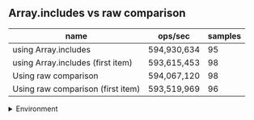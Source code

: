 ## Array.includes vs raw comparison

|name|ops/sec|samples|
|-|-|-|
|using Array.includes|594,930,634|95|
|using Array.includes (first item)|593,615,453|98|
|Using raw comparison|594,067,120|98|
|Using raw comparison (first item)|593,519,969|96|


<details>
<summary>Environment</summary>

* __Machine:__ linux x64 | 2 vCPUs | 6.8GB Mem
* __Run:__ Sat Oct 14 2023 02:00:37 GMT+0000 (Coordinated Universal Time)
</details>

<!--
{"environment":{"platform":"linux","arch":"x64","cpus":2,"totalMemory":6.759757995605469},"benchmarks":[{"name":"using Array.includes","hz":594930633.8476771,"cycles":7,"stats":{"deviation":9.341402393269018e-12,"mean":1.680868227498325e-9,"moe":1.8784790201876507e-12,"rme":0.11175647141498025,"sem":9.584076633610464e-13,"variance":8.726179867297214e-23}},{"name":"using Array.includes (first item)","hz":593615453.0482411,"cycles":8,"stats":{"deviation":1.3184194867263781e-11,"mean":1.6845922640068693e-9,"moe":2.6103374066355864e-12,"rme":0.15495366222487544,"sem":1.3318047993038705e-12,"variance":1.7382299429798463e-22}},{"name":"Using raw comparison","hz":594067120.4851276,"cycles":7,"stats":{"deviation":1.0868931111107464e-11,"mean":1.6833114735980998e-9,"moe":2.151938570015787e-12,"rme":0.12783959497501615,"sem":1.0979278418447893e-12,"variance":1.1813366349799972e-22}},{"name":"Using raw comparison (first item)","hz":593519969.0838349,"cycles":6,"stats":{"deviation":1.3322955842242834e-11,"mean":1.6848632768727443e-9,"moe":2.665146233795375e-12,"rme":0.158181751028613,"sem":1.3597684866302934e-12,"variance":1.7750115237435245e-22}}]}-->

